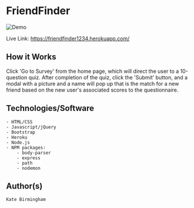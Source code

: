 # FriendFinder

![Demo](https://user-images.githubusercontent.com/30732917/39385627-71b52254-4a2e-11e8-82fa-a097ca4c69a1.gif)

Live Link: https://friendfinder1234.herokuapp.com/ 

## How it Works

Click 'Go to Survey' from the home page, which will direct the user to a 10-question quiz. After completion of the quiz, click the 'Submit' button, and a modal with a picture and a name will pop up that is the match for a new friend based on the new user's associated scores to the questionnaire. 

## Technologies/Software
	- HTML/CSS
	- Javascript/jQuery
	- Bootstrap
	- Heroku
	- Node.js
	- NPM packages:
		- body-parser
		- express
		- path
		- nodemon

## Author(s)
	Kate Birmingham
